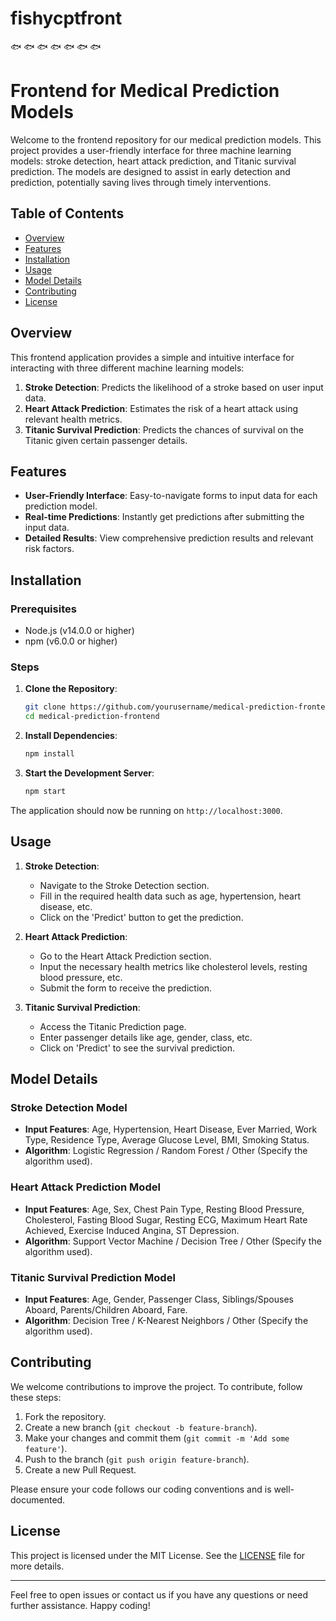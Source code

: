 # fishycptfront
 🐟  🐟  🐟  🐟  🐟  🐟  🐟 
 
# Frontend for Medical Prediction Models

Welcome to the frontend repository for our medical prediction models. This project provides a user-friendly interface for three machine learning models: stroke detection, heart attack prediction, and Titanic survival prediction. The models are designed to assist in early detection and prediction, potentially saving lives through timely interventions.

## Table of Contents
- [Overview](#overview)
- [Features](#features)
- [Installation](#installation)
- [Usage](#usage)
- [Model Details](#model-details)
- [Contributing](#contributing)
- [License](#license)

## Overview

This frontend application provides a simple and intuitive interface for interacting with three different machine learning models:
1. **Stroke Detection**: Predicts the likelihood of a stroke based on user input data.
2. **Heart Attack Prediction**: Estimates the risk of a heart attack using relevant health metrics.
3. **Titanic Survival Prediction**: Predicts the chances of survival on the Titanic given certain passenger details.

## Features

- **User-Friendly Interface**: Easy-to-navigate forms to input data for each prediction model.
- **Real-time Predictions**: Instantly get predictions after submitting the input data.
- **Detailed Results**: View comprehensive prediction results and relevant risk factors.

## Installation

### Prerequisites

- Node.js (v14.0.0 or higher)
- npm (v6.0.0 or higher)

### Steps

1. **Clone the Repository**:
    ```sh
    git clone https://github.com/yourusername/medical-prediction-frontend.git
    cd medical-prediction-frontend
    ```

2. **Install Dependencies**:
    ```sh
    npm install
    ```

3. **Start the Development Server**:
    ```sh
    npm start
    ```

The application should now be running on `http://localhost:3000`.

## Usage

1. **Stroke Detection**:
    - Navigate to the Stroke Detection section.
    - Fill in the required health data such as age, hypertension, heart disease, etc.
    - Click on the 'Predict' button to get the prediction.

2. **Heart Attack Prediction**:
    - Go to the Heart Attack Prediction section.
    - Input the necessary health metrics like cholesterol levels, resting blood pressure, etc.
    - Submit the form to receive the prediction.

3. **Titanic Survival Prediction**:
    - Access the Titanic Prediction page.
    - Enter passenger details like age, gender, class, etc.
    - Click on 'Predict' to see the survival prediction.

## Model Details

### Stroke Detection Model

- **Input Features**: Age, Hypertension, Heart Disease, Ever Married, Work Type, Residence Type, Average Glucose Level, BMI, Smoking Status.
- **Algorithm**: Logistic Regression / Random Forest / Other (Specify the algorithm used).

### Heart Attack Prediction Model

- **Input Features**: Age, Sex, Chest Pain Type, Resting Blood Pressure, Cholesterol, Fasting Blood Sugar, Resting ECG, Maximum Heart Rate Achieved, Exercise Induced Angina, ST Depression.
- **Algorithm**: Support Vector Machine / Decision Tree / Other (Specify the algorithm used).

### Titanic Survival Prediction Model

- **Input Features**: Age, Gender, Passenger Class, Siblings/Spouses Aboard, Parents/Children Aboard, Fare.
- **Algorithm**: Decision Tree / K-Nearest Neighbors / Other (Specify the algorithm used).

## Contributing

We welcome contributions to improve the project. To contribute, follow these steps:

1. Fork the repository.
2. Create a new branch (`git checkout -b feature-branch`).
3. Make your changes and commit them (`git commit -m 'Add some feature'`).
4. Push to the branch (`git push origin feature-branch`).
5. Create a new Pull Request.

Please ensure your code follows our coding conventions and is well-documented.

## License

This project is licensed under the MIT License. See the [LICENSE](LICENSE) file for more details.

---

Feel free to open issues or contact us if you have any questions or need further assistance. Happy coding!
